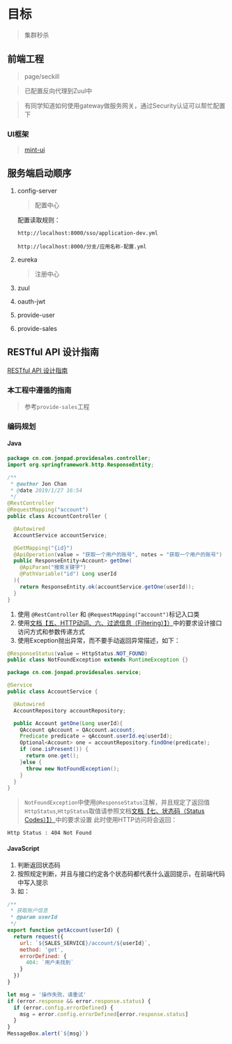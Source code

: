 # 目标
> 集群秒杀
## 前端工程
> page/seckill

> 已配置反向代理到Zuul中

> 有同学知道如何使用gateway做服务网关，通过Security认证可以帮忙配置下
### UI框架
> [mint-ui](http://mint-ui.github.io/docs/#/zh-cn)


## 服务端启动顺序
1. config-server
	> 配置中心
	
	配置读取规则：
	
	`http://localhost:8000/sso/application-dev.yml`
	
	`http://localhost:8000/分支/应用名称-配置.yml`
1. eureka
	> 注册中心
1. zuul
1. oauth-jwt
1. provide-user
1. provide-sales


## RESTful API 设计指南

[RESTful API 设计指南](http://www.ruanyifeng.com/blog/2014/05/restful_api.html)

### 本工程中遵循的指南
>  参考`provide-sales`工程

### 编码规划
#### Java
```java
package cn.com.jonpad.providesales.controller;
import org.springframework.http.ResponseEntity;

/**
 * @author Jon Chan
 * @date 2019/1/27 16:54
 */
@RestController
@RequestMapping("account")
public class AccountController {

  @Autowired
  AccountService accountService;

  @GetMapping("{id}")
  @ApiOperation(value = "获取一个用户的账号", notes = "获取一个用户的账号")
  public ResponseEntity<Account> getOne(
    @ApiParam("搜索关键字")
    @PathVariable("id") Long userId
  ){
    return ResponseEntity.ok(accountService.getOne(userId));
  }
}

```
1. 使用 `@RestController` 和 `@RequestMapping("account")`标记入口类
2. 使用[文档【五、HTTP动词、六、过滤信息（Filtering）】）](http://www.ruanyifeng.com/blog/2014/05/restful_api.html)中的要求设计接口访问方式和参数传递方式
3. 使用Exception抛出异常，而不要手动返回异常描述，如下：
```java
@ResponseStatus(value = HttpStatus.NOT_FOUND)
public class NotFoundException extends RuntimeException {}
```
```java
package cn.com.jonpad.providesales.service;

@Service
public class AccountService {

  @Autowired
  AccountRepository accountRepository;

  public Account getOne(Long userId){
    QAccount qAccount = QAccount.account;
    Predicate predicate = qAccount.userId.eq(userId);
    Optional<Account> one = accountRepository.findOne(predicate);
    if (one.isPresent()) {
      return one.get();
    }else {
      throw new NotFoundException();
    }
  }
}
```
> `NotFoundException`中使用`@ResponseStatus`注解，并且规定了返回值`HttpStatus`,`HttpStatus`取值请参照文档[文档【七、状态码（Status Codes）】）](http://www.ruanyifeng.com/blog/2014/05/restful_api.html)中的要求设置
此时使用HTTP访问将会返回：
```http response
Http Status : 404 Not Found
```

#### JavaScript
1. 判断返回状态码
1. 按照规定判断，并且与接口约定各个状态码都代表什么返回提示，在前端代码中写入提示
1. 如： 
```javascript
/**
 * 获取账户信息
 * @param userId
 */
export function getAccount(userId) {
  return request({
    url: `${SALES_SERVICE}/account/${userId}`,
    method: 'get',
    errorDefined: {
      404: `用户未找到`
    }
  })
}
```
```javascript
let msg = '操作失败，请重试'
if (error.response && error.response.status) {
  if (error.config.errorDefined) {
    msg = error.config.errorDefined[error.response.status]
  }
}
MessageBox.alert(`${msg}`)
```
